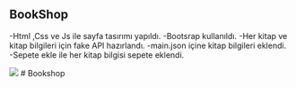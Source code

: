 ## BookShop

-Html ,Css ve Js ile sayfa tasırımı yapıldı.
-Bootsrap kullanıldı.
-Her kitap ve kitap bilgileri için fake API hazırlandı.
-main.json içine kitap bilgileri eklendi.
-Sepete ekle ile her kitap bilgisi sepete eklendi.

<img src="screen.gif" />
# Bookshop
